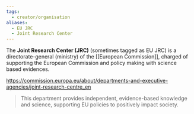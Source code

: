 ```yaml
---
tags:
  - creator/organisation
aliases:
  - EU JRC
  - Joint Research Center
---
```

The **Joint Research Center (JRC)** (sometimes tagged as EU JRC) is a directorate-general (ministry) of the [[European Commission]], charged of supporting the European Commission and policy making with science based evidences.

https://commission.europa.eu/about/departments-and-executive-agencies/joint-research-centre_en
> This department provides independent, evidence-based knowledge and science, supporting EU policies to positively impact society.